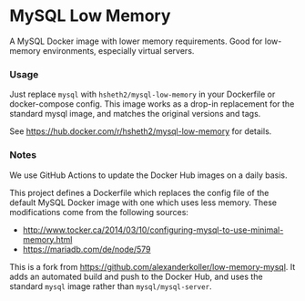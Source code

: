 # MySQL Low Memory

A MySQL Docker image with lower memory requirements. Good for low-memory environments, especially virtual servers.

### Usage
Just replace `mysql` with `hsheth2/mysql-low-memory` in your Dockerfile or docker-compose config. This image works as a drop-in replacement for the standard mysql image, and matches the original versions and tags.

See https://hub.docker.com/r/hsheth2/mysql-low-memory for details.

### Notes
We use GitHub Actions to update the Docker Hub images on a daily basis.

This project defines a Dockerfile which replaces the config file of the default MySQL Docker image with one which uses less memory. These modifications come from the following sources:

 * http://www.tocker.ca/2014/03/10/configuring-mysql-to-use-minimal-memory.html
 * https://mariadb.com/de/node/579

This is a fork from https://github.com/alexanderkoller/low-memory-mysql. It adds an automated build and push to the Docker Hub, and uses the standard `mysql` image rather than `mysql/mysql-server`. 

